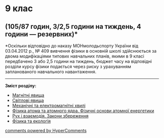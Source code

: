 <div id="hypercomments_widget" class="js-hypercomments-widget invisible"></div>

# 9 клас

## (105/87  годин, 3/2,5 години на тиждень,  4 години — резервних)*

*Оскільки відповідно до наказу МОНмолодьспорту України від 03.04.2012 р., № 409 вивчення фізики в основній школі здійснюється за двома модифікаціями типових навчальних планів, якими в 9 класі передбачено 3 або 2,5 години на тиждень, бюджет часу на відповідні розділи курсу фізики подається через риску з урахуванням запланованого навчального навантаження. 

<hr>
<p><b>Зміст розділу:</b></p>
<ul type="disc">
<li><a href="https://spanishmondeep.ed-era.com/3/magnitni_yavischa.html">Магнітні явища</a></li>
<li><a href="https://spanishmondeep.ed-era.com/3/svitlovi_yavischa.html">Світлові явища</a></li>
<li><a href="https://spanishmondeep.ed-era.com/3/mekhanichni_ta_elektromagnitni_khvyli.html">Механічні та електромагнітні хвилі</a></li>
<li><a href="https://spanishmondeep.ed-era.com/3/fizika_atoma_ta_atomogo_yadra.html">Фізика атома та атомного ядра. Фізичні основи атомної енергетики</a></li>
<li><a href="https://spanishmondeep.ed-era.com/3/rukh_ta_vzaemodiya.html">Рух і взаємодія. Закони збереження</a></li>
<li><a href="https://spanishmondeep.ed-era.com/3/fizika_ta_ekologiya.html">Фізика та екологія</a></li>
</ul>

<div class="js-hypercomments-container">
<a href="http://hypercomments.com" class="hc-link" title="comments widget">comments powered by HyperComments</a>
</div>